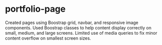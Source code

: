 # portfolio-page
Created pages using Boostrap grid, navbar, and responsive image components. Used Boostrap classes to help content display correctly on small, medium, and large screens. Limited use of media queries to fix minor content overflow on smallest screen sizes.